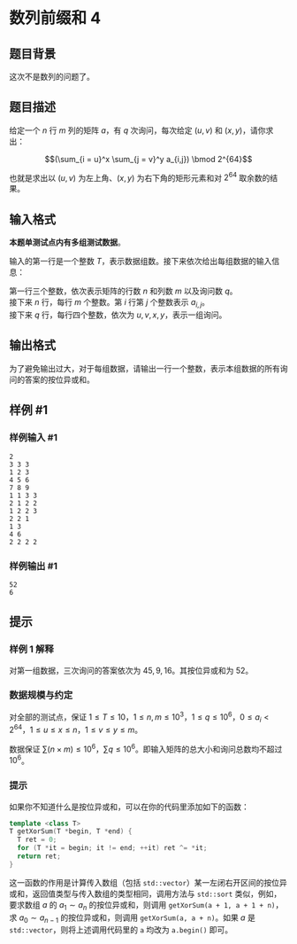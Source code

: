 # 数列前缀和 4

## 题目背景

这次不是数列的问题了。

## 题目描述

给定一个 $n$ 行 $m$ 列的矩阵 $a$，有 $q$ 次询问，每次给定 $(u, v)$ 和 $(x, y)$，请你求出：

$$(\sum_{i = u}^x \sum_{j = v}^y a_{i,j}) \bmod 2^{64}$$

也就是求出以 $(u, v)$ 为左上角、$(x,y)$ 为右下角的矩形元素和对 $2^{64}$ 取余数的结果。

## 输入格式

**本题单测试点内有多组测试数据**。

输入的第一行是一个整数 $T$，表示数据组数。接下来依次给出每组数据的输入信息：

第一行三个整数，依次表示矩阵的行数 $n$ 和列数 $m$ 以及询问数 $q$。  
接下来 $n$ 行，每行 $m$ 个整数。第 $i$ 行第 $j$ 个整数表示 $a_{i,j}$。  
接下来 $q$ 行，每行四个整数，依次为 $u,v,x, y$，表示一组询问。

## 输出格式

为了避免输出过大，对于每组数据，请输出一行一个整数，表示本组数据的所有询问的答案的按位异或和。

## 样例 #1

### 样例输入 #1

```
2
3 3 3
1 2 3
4 5 6
7 8 9
1 1 3 3
2 1 2 2
1 2 2 3
2 2 1
1 3
4 6
2 2 2 2
```

### 样例输出 #1

```
52
6
```

## 提示

### 样例 1 解释

对第一组数据，三次询问的答案依次为 $45,9,16$。其按位异或和为 $52$。

### 数据规模与约定

对全部的测试点，保证 $1 \leq T \leq 10$，$1 \leq n, m \leq 10^3$，$1 \leq q \leq 10^6$，$0 \leq a_i < 2^{64}$，$1 \leq u \leq x \leq n$，$1 \leq v \leq y \leq m$。

数据保证 $\sum(n \times m) \leq 10^6$，$\sum q \leq 10^6$。即输入矩阵的总大小和询问总数均不超过 $10^6$。

### 提示
如果你不知道什么是按位异或和，可以在你的代码里添加如下的函数：

```cpp
template <class T>
T getXorSum(T *begin, T *end) {
  T ret = 0;
  for (T *it = begin; it != end; ++it) ret ^= *it;
  return ret;
}
```
这一函数的作用是计算传入数组（包括 `std::vector`）某一左闭右开区间的按位异或和，返回值类型与传入数组的类型相同，调用方法与 `std::sort` 类似，例如，要求数组 $a$ 的 $a_1 \sim a_n$ 的按位异或和，则调用 `getXorSum(a + 1, a + 1 + n)`，求 $a_0 \sim a_{n - 1}$ 的按位异或和，则调用 `getXorSum(a, a + n)`。如果 $a$ 是 `std::vector`，则将上述调用代码里的 `a` 均改为 `a.begin()` 即可。